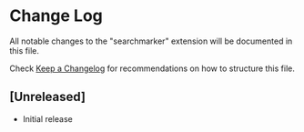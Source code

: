 # Change Log

All notable changes to the "searchmarker" extension will be documented in this file.

Check [Keep a Changelog](http://keepachangelog.com/) for recommendations on how to structure this file.

## [Unreleased]

- Initial release